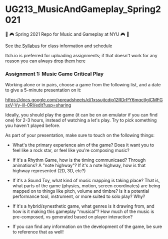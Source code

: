 # UG213_MusicAndGameplay_Spring2021
🎵 🎮 Spring 2021 Repo for Music and Gameplay at NYU 🎮 🎵

See [the Syllabus](https://github.com/8ude/UG213_MusicAndGameplay_Spring2021/blob/main/UG213-MusicAndGameplaySyllabus-Spring2021.pdf) for class information and schedule

Itch.io is preferred for uploading assignments; if that doesn't work for any reason you can always [drop them here](https://drive.google.com/drive/folders/1Y29kA2MScYa_VtVYYSdVY5pU5G8ttM7j?usp=sharing)

### Assignment 1: Music Game Critical Play

Working alone or in pairs, choose a game from the following list, and a date to give a 5-minute presentation on it:

https://docs.google.com/spreadsheets/d/1xssujtcdjp12RDrPY6mqctlglCMFGsxV-Vy-iil-0RI/edit?usp=sharing

Ideally, you should play the game (it can be on an emulator if you can find one) for 2-3 hours, instead of watching a let's play.  Try to pick something you haven't played before.

As part of your presentation, make sure to touch on the following things:

* What's the primary experience aim of the game?  Does it want you to feel like a rock star, or feel like you're composing music?

* If it's a Rhythm Game, how is the timing communicaed?  Through animations?  A "note highway"?  If it's a note highway, how is that highway represented (2D, 3D, etc?)

* If it's a Sound Toy, what kind of music mapping is taking place?  That is, what parts of the game (physics, motion, screen coordinates) are being mapped on to things like pitch, volume and timbre?  Is it a potential performance tool, instrument, or more suited to solo play?  Why?

* If it's a hybrid/synesthetic game, what genres is it drawing from, and how is it making this gameplay "musical"?  How much of the music is pre-composed, vs generated based on player interaction?

* If you can find any information on the development of the game, be sure to reference that as well!
